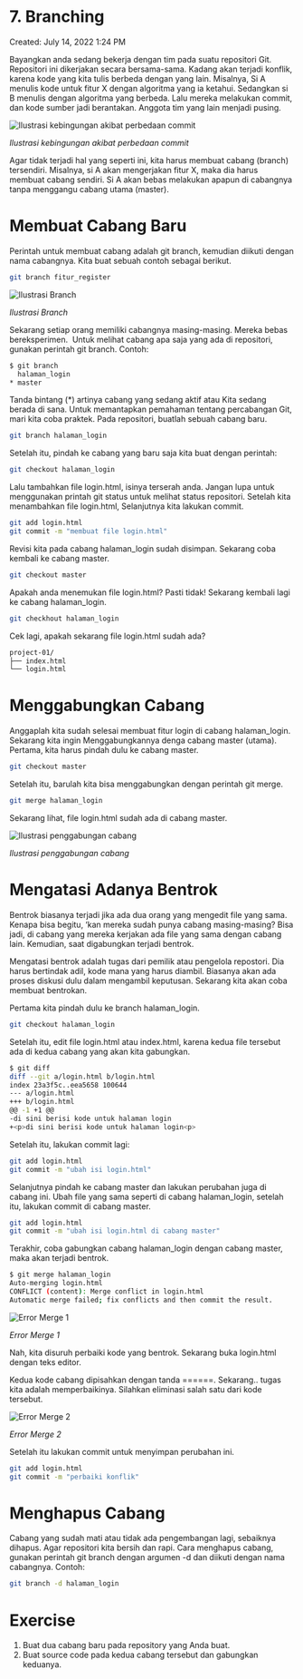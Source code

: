 # 7. Branching

Created: July 14, 2022 1:24 PM

Bayangkan anda sedang bekerja dengan tim pada suatu repositori Git. Repositori ini dikerjakan secara bersama-sama. Kadang akan terjadi konflik, karena kode yang kita tulis berbeda dengan yang lain. Misalnya, Si A menulis kode untuk fitur X dengan algoritma yang ia ketahui. Sedangkan si B menulis dengan algoritma yang berbeda. Lalu mereka melakukan commit, dan kode sumber jadi berantakan. Anggota tim yang lain menjadi pusing.

![*Ilustrasi kebingungan akibat perbedaan commit*](https://lh4.googleusercontent.com/Z_p219gVIWSogsn7ebU0bhimQu-u7jXMVpphw5MWOVYwVZ9anoaVw8lJVT47PtjwN7GSYV_eXp72mYkHD_we4P373l-JOANV94HWUebAYpxxG2aLa8HGmiAXlsv5k4LnkDZE-EBQxvl7B9MGyg)

*Ilustrasi kebingungan akibat perbedaan commit*

Agar tidak terjadi hal yang seperti ini, kita harus membuat cabang (branch) tersendiri. Misalnya, si A akan mengerjakan fitur X, maka dia harus membuat cabang sendiri. Si A akan bebas melakukan apapun di cabangnya tanpa menggangu cabang utama (master).

# **Membuat Cabang Baru**

Perintah untuk membuat cabang adalah git branch, kemudian diikuti dengan nama cabangnya. Kita buat sebuah contoh sebagai berikut.

```bash
git branch fitur_register
```

![*Ilustrasi Branch*](https://lh3.googleusercontent.com/V-FFP4BjJ_UU_I4mmJtV17L3AVX_LTFqCTkUSdxOzBSJvm87oQgrUe7YEqcg0nIOcSdzW5MR229sitTsrCtTuGC3XMgK7MNC3MJc2WHrpBdW1A5rMTUL0zTwq3rQZ1ikTTFielAAePva5GvP1g)

*Ilustrasi Branch*

Sekarang setiap orang memiliki cabangnya masing-masing. Mereka bebas bereksperimen.  Untuk melihat cabang apa saja yang ada di repositori, gunakan perintah git branch. Contoh:

```bash
$ git branch
  halaman_login
* master
```

Tanda bintang (*) artinya cabang yang sedang aktif atau Kita sedang berada di sana. Untuk memantapkan pemahaman tentang percabangan Git, mari kita coba praktek. Pada repositori, buatlah sebuah cabang baru.

```bash
git branch halaman_login
```

Setelah itu, pindah ke cabang yang baru saja kita buat dengan perintah:

```bash
git checkout halaman_login
```

Lalu tambahkan file login.html, isinya terserah anda. Jangan lupa untuk menggunakan printah git status untuk melihat status repositori. Setelah kita menambahkan file login.html, Selanjutnya kita lakukan commit.

```bash
git add login.html
git commit -m "membuat file login.html"
```

Revisi kita pada cabang halaman_login sudah disimpan. Sekarang coba kembali ke cabang master.

```bash
git checkout master
```

Apakah anda menemukan file login.html? Pasti tidak! Sekarang kembali lagi ke cabang halaman_login.

```bash
git checkhout halaman_login
```

Cek lagi, apakah sekarang file login.html sudah ada?

```bash
project-01/
├── index.html
└── login.html
```

# **Menggabungkan Cabang**

Anggaplah kita sudah selesai membuat fitur login di cabang halaman_login. Sekarang kita ingin Menggabungkannya denga cabang master (utama). Pertama, kita harus pindah dulu ke cabang master.

```bash
git checkout master
```

Setelah itu, barulah kita bisa menggabungkan dengan perintah git merge.

```bash
git merge halaman_login
```

Sekarang lihat, file login.html sudah ada di cabang master.

![*Ilustrasi penggabungan cabang*](https://lh3.googleusercontent.com/SOj2VhgUPg9MY-fHEnr3kfnrfgbEx43mqGEtpaVn-xQE6Wlu3GUl2_W9SoKMGTSj2sBTOhqW4zZIw6FknqFYLrxe6s_uf1Jtla5mwjRI57mcXmJahid37Oq1R5yEXeEj7IJy001nLpXXkfUVVw)

*Ilustrasi penggabungan cabang*

# **Mengatasi Adanya Bentrok**

Bentrok biasanya terjadi jika ada dua orang yang mengedit file yang sama. Kenapa bisa begitu, ‘kan mereka sudah punya cabang masing-masing? Bisa jadi, di cabang yang mereka kerjakan ada file yang sama dengan cabang lain. Kemudian, saat digabungkan terjadi bentrok.

Mengatasi bentrok adalah tugas dari pemilik atau pengelola repostori. Dia harus bertindak adil, kode mana yang harus diambil. Biasanya akan ada proses diskusi dulu dalam mengambil keputusan. Sekarang kita akan coba membuat bentrokan.

Pertama kita pindah dulu ke branch halaman_login.

```bash
git checkout halaman_login
```

Setelah itu, edit file login.html atau index.html, karena kedua file tersebut ada di kedua cabang yang akan kita gabungkan.

```bash
$ git diff
diff --git a/login.html b/login.html
index 23a3f5c..eea5658 100644
--- a/login.html
+++ b/login.html
@@ -1 +1 @@
-di sini berisi kode untuk halaman login
+<p>di sini berisi kode untuk halaman login<p>
```

Setelah itu, lakukan commit lagi:

```bash
git add login.html
git commit -m "ubah isi login.html"
```

Selanjutnya pindah ke cabang master dan lakukan perubahan juga di cabang ini. Ubah file yang sama seperti di cabang halaman_login, setelah itu, lakukan commit di cabang master.

```bash
git add login.html
git commit -m "ubah isi login.html di cabang master"
```

Terakhir, coba gabungkan cabang halaman_login dengan cabang master, maka akan terjadi bentrok.

```bash
$ git merge halaman_login
Auto-merging login.html
CONFLICT (content): Merge conflict in login.html
Automatic merge failed; fix conflicts and then commit the result.
```

![*Error Merge 1*](https://lh6.googleusercontent.com/DZBx4g7jg9ekXfrBNafoFu7gP5UVo0gEgPIR3YLxcWspXE8FHf2llMzb8uIDDHRHNmccKfAOH_n2787nA27cWC8_uZaR4DGu79Ra-AiHcf5IxzU97BBHh42ZOCR0OogGdcilvBO1D-BtSE2cLg)

*Error Merge 1*

Nah, kita disuruh perbaiki kode yang bentrok. Sekarang buka login.html dengan teks editor.

Kedua kode cabang dipisahkan dengan tanda ======. Sekarang.. tugas kita adalah memperbaikinya. Silahkan eliminasi salah satu dari kode tersebut.

![*Error Merge 2*](https://lh5.googleusercontent.com/ijbBpOLKI2t5zN57n0p0MskkQi3mdB1s2VL34A7eVX8ivMFW7G9khfV5noSsrNCqtoqhvNEyopel2Chggl2TcwUtpxFWLXV0c6L8-jH0uXvANuwth8Lsb0MnbTMMaTlksyGvCiWbwL-nobjk6Q)

*Error Merge 2*

Setelah itu lakukan commit untuk menyimpan perubahan ini.

```bash
git add login.html
git commit -m "perbaiki konflik"
```

# **Menghapus Cabang**

Cabang yang sudah mati atau tidak ada pengembangan lagi, sebaiknya dihapus. Agar repositori kita bersih dan rapi. Cara menghapus cabang, gunakan perintah git branch dengan argumen -d dan diikuti dengan nama cabangnya. Contoh:

```bash
git branch -d halaman_login
```

# **Exercise**

1. Buat dua cabang baru pada repository yang Anda buat.
2. Buat source code pada kedua cabang tersebut dan gabungkan keduanya.
